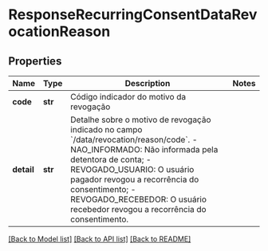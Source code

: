 # ResponseRecurringConsentDataRevocationReason

## Properties
Name | Type | Description | Notes
------------ | ------------- | ------------- | -------------
**code** | **str** | Código indicador do motivo da revogação  | 
**detail** | **str** | Detalhe sobre o motivo de revogação indicado no campo &#x60;/data/revocation/reason/code&#x60;. - NAO_INFORMADO: Não informada pela detentora de conta; - REVOGADO_USUARIO: O usuário pagador revogou a recorrência do consentimento; - REVOGADO_RECEBEDOR: O usuário recebedor revogou a recorrência do consentimento.  | 

[[Back to Model list]](../README.md#documentation-for-models) [[Back to API list]](../README.md#documentation-for-api-endpoints) [[Back to README]](../README.md)

